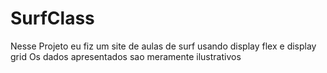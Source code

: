 # SurfClass
Nesse Projeto eu fiz um site de aulas de surf usando display flex e display grid
Os dados apresentados sao meramente ilustrativos
